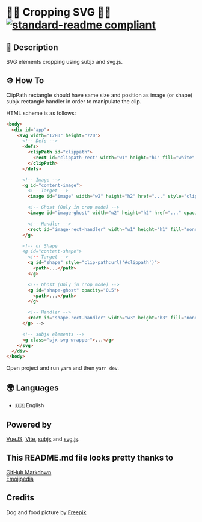 # 🧑‍💻 Cropping SVG 🧑‍💻 [![standard-readme compliant](https://img.shields.io/badge/readme%20style-standard-brightgreen.svg?style=flat-square)](https://github.com/RichardLitt/standard-readme)

## 🔖 Description

SVG elements cropping using subjx and svg.js.

## ⚙️ How To

ClipPath rectangle should have same size and position as image (or shape) subjx rectangle handler in order to manipulate the clip.

HTML scheme is as follows:

```html
<body>
  <div id="app">
    <svg width="1280" height="720">
      <!-- Defs -->
      <defs>
        <clipPath id="clippath">
          <rect id="clippath-rect" width="w1" height="h1" fill="white" />
        </clipPath>
      </defs>

      <!-- Image -->
      <g id="content-image">
        <!-- Target -->
        <image id="image" width="w2" height="h2" href="..." style="clip-path:url('#clippath')"></image>

        <!-- Ghost (Only in crop mode) -->
        <image id="image-ghost" width="w2" height="h2" href="..." opacity="0.5"></image>

        <!-- Handler -->
        <rect id="image-rect-handler" width="w1" height="h1" fill="none" stroke="#ed1450" stroke-width="4px" class="sjx-drag" />
      </g>

      <!-- or Shape
      <g id="content-shape">
        <!-- Target -->
        <g id="shape" style="clip-path:url('#clippath')">
          <path>...</path>
        </g>

        <!-- Ghost (Only in crop mode) -->
        <g id="shape-ghost" opacity="0.5">
          <path>...</path>
        </g>

        <!-- Handler -->
        <rect id="shape-rect-handler" width="w3" height="h3" fill="none" stroke="#ed1450" stroke-width="4px" class="sjx-drag" />
      </g> -->

      <!-- subjx elements -->
      <g class="sjx-svg-wrapper">...</g>
    </svg>
  </div>
</body>
```

Open project and run `yarn` and then `yarn dev`.

## 🌍 Languages

- 🇺🇸 English

## Powered by

[VueJS](https://vuejs.org/), [Vite](https://github.com/vitejs/vite), [subjx](https://github.com/nichollascarter/subjx) and [svg.js](https://svgjs.com/docs/2.7/).

## This README.md file looks pretty thanks to

[GitHub Markdown](https://guides.github.com/features/mastering-markdown/) \
[Emojipedia](https://emojipedia.org/)

## Credits

Dog and food picture by [Freepik](https://www.freepik.es/)
